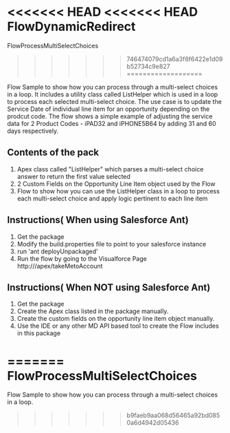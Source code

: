 <<<<<<< HEAD
<<<<<<< HEAD
FlowDynamicRedirect
=======
FlowProcessMultiSelectChoices
>>>>>>> 746474079cd1a6a3f8f6422e1d09b52734c9e827
===================

Flow Sample to show how you can process through a multi-select choices in a loop. It includes a utility class
called ListHelper which is used in a loop to process each selected multi-select choice.
The use case is to update the Service Date of individual line item for an opportunity depending on the prodcut code.
The flow shows a simple example of adjusting the service data for 2 Product Codes - iPAD32 and iPHONE5B64 by adding 31
and 60 days respectively.


Contents of the pack
-----------------------------------------
1. Apex class called "ListHelper" which parses a multi-select choice answer to return the first value selected
2. 2 Custom Fields on the Opportunity Line Item object used by the Flow
3. Flow to show how you can use the ListHelper class in a loop to process each multi-select choice and apply logic pertinent
   to each line item


Instructions( When using Salesforce Ant)
-----------------------------------------
1. Get the package
2. Modify the build.properties file to point to your salesforce instance
3. run 'ant deployUnpackaged'
4. Run the flow by going to the Visualforce Page http://<instance URL>/apex/takeMetoAccount


Instructions( When NOT using Salesforce Ant)
-----------------------------------------
1. Get the package
2. Create the Apex class listed in the package manually.
3. Create the custom fields on the opportunity line item object manually.
4. Use the IDE or any other MD API based tool to create the Flow includes in this package

=======
FlowProcessMultiSelectChoices
=============================

Flow Sample to show how you can process through a multi-select choices in a loop.
>>>>>>> b9faeb9aa068d56465a92bd0850a6d4942d05436
